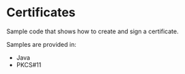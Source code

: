 # Certificates

Sample code that shows how to create and sign a certificate.

Samples are provided in:
- Java
- PKCS#11
